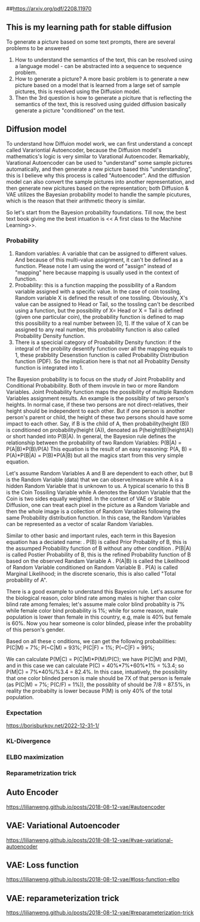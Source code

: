 ##https://arxiv.org/pdf/2208.11970
## This is my learning path for stable diffusion

To generate a picture based on some text prompts,  there are several problems to be answered

1. How to understand the semantics of the text, this can be resolved using a language model -  can be abstracted into a sequence to sequence problem.
2. How to generate a picture? A more basic problem is to generate a new picture based on a model that is learned from a large set of sample pictures, this is resolved using the Diffusion model.
3. Then the 3rd question is how to generate a piciture that is reflecting the semantics of the text, this is resolved using guided diffusion basically generate a picture "conditioned" on the text.

## Diffusion model
To understand how Diffuion model work, we can first understand a concept called Varariontial Autoencoder, because the Diffusion model's mathematics's logic is very similar to Varational Autoencoder. Remarkably, Varational Autoencoder can be used to "understand" some sample pictures automatically, and then generate a new picture based this "understanding", this is I believe why this process is called "Autoencoder". And the diffusion model can also convert the sample pictures into another representation, and then generate new picitures based on the representation; both Diffusion & VAE utilizes the Bayesian probability model to handle the sample picutures, which is the reason that their arithmetic theory is similar.

So let's start from the Bayesion probability foundations.  Till now, the best text book giving me the best intuation is << A first class to the Machine Learning>>. 

### Probability ###
1. Random variables: A variable that can be assigned to different values. And because of this multi-value assignment,  it can't be defined as a function. Please note I am using the word of "assign" instead of "mapping" here because mapping is usually used in the context of function.
2. Probability:  this is a function mapping the possibility of a Random variable assigned with a specific value. In the case of coin tossling, Random variable X is defined the result of one tossling. Obviously, X's value can be assigned to Head or Tail, so the tossling can't be described using a function, but the possibility of X= Head or X = Tail is defined (given one particular coin), the probability function is defined to map this possibility to a real number between [0, 1].  If the value of X can be assigned to any real number,  this probability function is also called Probability Density function.
3. There is a specicial category of Proabability Density function:  if the integral of the probility desentify function over all the mapping equals to 1,  these prabiblity Desenstion function is called Probability Distribution function (PDF). So the implication here is that not all Probablity Density function is integrated into 1. 

The Bayesion probability is to focus on the study of Joint Probability and Conditional Probabibility. Both of them invovle in two or more Random Variables. Joint Probability function maps the possibility of multiple Random Variables assignment results. An example is the possiblity of two person's heights. In normal case, if these two persons are not direct-relatives, their height should be independent to each other.  But if one person is another person's parent or child,  the height of these two persons should have some impact to each other.  Say, if B is the child of A, then probability(height (B)) is conditioned on probability(height (A)), denoated as P(height(B)|height(A)) or short handed into P(B|A).   In general, the Bayesion rule defines the relationship between the probability of two Random Variables:
          P(B|A) = P(A|B)*P(B)/P(A)
 This equation is the result of an easy reasoning:  P(A, B) = P(A)*P(B|A) = P(B)*P(A|B) but all the magics start from this very simple equation.

 Let's assume Random Variables A and B are dependent to each other, but B is the Random Variable (data) that we can observe/measure while A is a hidden Random Variable that is unknown to us. A typical scenario to this B is the Coin Tossiling Variable while A denotes the Random Variable that the Coin is two sides equally weighted. In the context of VAE or Stable Diffusion,  one can treat each pixel in the picture as a Random Variable and then the whole image is a collection of Random Variables following the same Probability distribution function. In this case, the Random Variables can be represented as a vector of scalar Random Variables.

Similar to other basic and important rules,  each term in this Bayesion equation has a deciated name:
.  P(B) is called Prior Probablity of B, this is the assumped Probability function of B without any other condition
.  P(B|A) is called Postier Probability of B,  this is the refined Probability function of B based on the observed Randam Variable A
.  P(A|B) is called the Likelihood of Random Variable conditioned on Random Variable B
.  P(A) is called Marginal Likelihood; in the discrete scenario,  this is also called "Total probability of A". 
 
There is a good example to understand this Bayesion rule. Let's assume for the biological reason, color blind rate among males is higher than color blind rate among females; let's assume male color blind probablity is 7% while female color bind probability is 1%; while for some reason, male population is lower than female in this country, e.g, male is 40% but female is 60%.  Now you hear someone is color blinded,  please infer the probablity of this person's gender.

Based on all these c onditions, we can get the following probabilities:
P(C|M) = 7%;  P(~C|M) = 93%; P(C|F) = 1%; P(~C|F) = 99%; 

We can calculate P(M|C) = P(C|M)*P(M)/P(C); we have P(C|M) and P(M), and in this case we can calculate P(C) = 40%*7%+60%*1% = %3.4;  so P(M|C) = 7%*40%/%3.4 = 82.4%.  In this case,  intuatively,  the possibility that one color blinded person is male should be 7X of that person is female (as P(C|M) = 7%; P(C/F) = 1%)), the possiblity of should be 7/8 = 87.5%, in reality the probabilty is lower because P(M) is only 40% of the total population.

### Expectation ###

https://borisburkov.net/2022-12-31-1/
### KL-Divergence ###

### ELBO maximization ###

### Reparametrization trick ###

## Auto Encoder ##
https://lilianweng.github.io/posts/2018-08-12-vae/#autoencoder

## VAE: Variational Autoencoder ##
https://lilianweng.github.io/posts/2018-08-12-vae/#vae-variational-autoencoder

## VAE: Loss function ##
https://lilianweng.github.io/posts/2018-08-12-vae/#loss-function-elbo

## VAE:  reparameterization trick ##
https://lilianweng.github.io/posts/2018-08-12-vae/#reparameterization-trick




 




 

 
          

